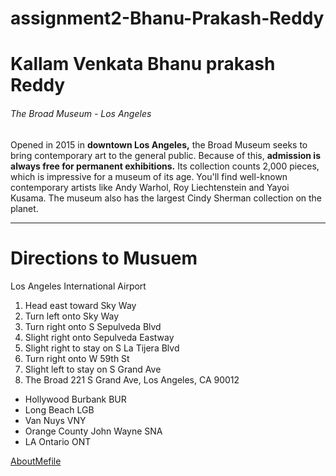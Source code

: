# assignment2-Bhanu-Prakash-Reddy
# Kallam Venkata Bhanu prakash Reddy
###### The Broad Museum - Los Angeles
Opened in 2015 in **downtown Los Angeles,** the Broad Museum seeks to bring contemporary art to the general public. Because of this, **admission is always free for permanent exhibitions.** Its collection counts 2,000 pieces, which is impressive for a museum of its age. You'll find well-known contemporary artists like Andy Warhol, Roy Liechtenstein and Yayoi Kusama. The museum also has the largest Cindy Sherman collection on the planet.
_ _ _
# Directions to Musuem
Los Angeles International Airport
1. Head east toward Sky Way
2. Turn left onto Sky Way
3. Turn right onto S Sepulveda Blvd
4. Slight right onto Sepulveda Eastway
5. Slight right to stay on S La Tijera Blvd
6. Turn right onto W 59th St
7. Slight left to stay on S Grand Ave
8. The Broad 221 S Grand Ave, Los Angeles, CA 90012
- Hollywood Burbank BUR
- Long Beach LGB
- Van Nuys VNY
- Orange County John Wayne SNA
- LA Ontario ONT

[AboutMefile](AboutMe.md)